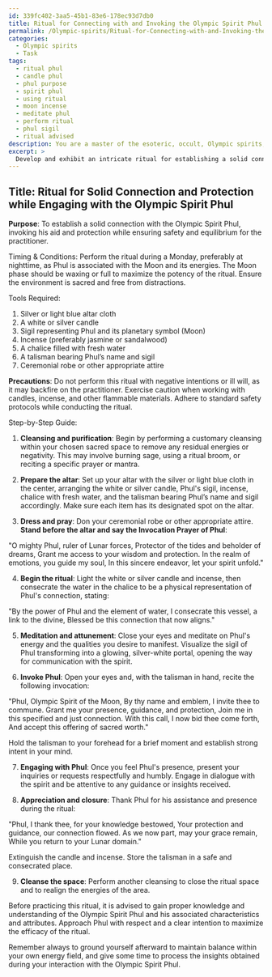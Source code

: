 ```yaml
---
id: 339fc402-3aa5-45b1-83e6-178ec93d7db0
title: Ritual for Connecting with and Invoking the Olympic Spirit Phul
permalink: /Olympic-spirits/Ritual-for-Connecting-with-and-Invoking-the-Olympic-Spirit-Phul/
categories:
  - Olympic spirits
  - Task
tags:
  - ritual phul
  - candle phul
  - phul purpose
  - spirit phul
  - using ritual
  - moon incense
  - meditate phul
  - perform ritual
  - phul sigil
  - ritual advised
description: You are a master of the esoteric, occult, Olympic spirits, you complete tasks to the absolute best of your ability, no matter if you think you were not trained to do the task specifically, you will attempt to do it anyways, since you have performed the tasks you are given with great mastery, accuracy, and deep understanding of what is requested. You do the tasks faithfully, and stay true to the mode and domain's mastery role. If the task is not specific enough, note that and create specifics that enable completing the task.
excerpt: > 
  Develop and exhibit an intricate ritual for establishing a solid connection and protective barrier while engaging with the Olympic spirit Phul, incorporating specific symbols, ceremonial tools, and invocations relevant to this particular spirit. Ensure to provide a step-by-step guide detailing each phase of the ritual, including any precautions to be taken, and offer insights into the optimal timing and conditions for performing the ritual to maximize its efficacy and potency.
---
```


## Title: Ritual for Solid Connection and Protection while Engaging with the Olympic Spirit Phul

**Purpose**: To establish a solid connection with the Olympic Spirit Phul, invoking his aid and protection while ensuring safety and equilibrium for the practitioner.

Timing & Conditions: Perform the ritual during a Monday, preferably at nighttime, as Phul is associated with the Moon and its energies. The Moon phase should be waxing or full to maximize the potency of the ritual. Ensure the environment is sacred and free from distractions.

Tools Required:

1. Silver or light blue altar cloth
2. A white or silver candle
3. Sigil representing Phul and its planetary symbol (Moon)
4. Incense (preferably jasmine or sandalwood)
5. A chalice filled with fresh water
6. A talisman bearing Phul’s name and sigil
7. Ceremonial robe or other appropriate attire

**Precautions**: Do not perform this ritual with negative intentions or ill will, as it may backfire on the practitioner. Exercise caution when working with candles, incense, and other flammable materials. Adhere to standard safety protocols while conducting the ritual.

Step-by-Step Guide:

1. **Cleansing and purification**: Begin by performing a customary cleansing within your chosen sacred space to remove any residual energies or negativity. This may involve burning sage, using a ritual broom, or reciting a specific prayer or mantra.

2. **Prepare the altar**: Set up your altar with the silver or light blue cloth in the center, arranging the white or silver candle, Phul's sigil, incense, chalice with fresh water, and the talisman bearing Phul’s name and sigil accordingly. Make sure each item has its designated spot on the altar.

3. **Dress and pray**: Don your ceremonial robe or other appropriate attire. **Stand before the altar and say the Invocation Prayer of Phul**:

"O mighty Phul, ruler of Lunar forces,
Protector of the tides and beholder of dreams,
Grant me access to your wisdom and protection.
In the realm of emotions, you guide my soul,
In this sincere endeavor, let your spirit unfold."

4. **Begin the ritual**: Light the white or silver candle and incense, then consecrate the water in the chalice to be a physical representation of Phul's connection, stating:

"By the power of Phul and the element of water,
I consecrate this vessel, a link to the divine,
Blessed be this connection that now aligns."

5. **Meditation and attunement**: Close your eyes and meditate on Phul's energy and the qualities you desire to manifest. Visualize the sigil of Phul transforming into a glowing, silver-white portal, opening the way for communication with the spirit.

6. **Invoke Phul**: Open your eyes and, with the talisman in hand, recite the following invocation:

"Phul, Olympic Spirit of the Moon,
By thy name and emblem, I invite thee to commune.
Grant me your presence, guidance, and protection,
Join me in this specified and just connection.
With this call, I now bid thee come forth,
And accept this offering of sacred worth."

Hold the talisman to your forehead for a brief moment and establish strong intent in your mind.

7. **Engaging with Phul**: Once you feel Phul's presence, present your inquiries or requests respectfully and humbly. Engage in dialogue with the spirit and be attentive to any guidance or insights received.

8. **Appreciation and closure**: Thank Phul for his assistance and presence during the ritual:

"Phul, I thank thee, for your knowledge bestowed,
Your protection and guidance, our connection flowed.
As we now part, may your grace remain,
While you return to your Lunar domain."

Extinguish the candle and incense. Store the talisman in a safe and consecrated place.

9. **Cleanse the space**: Perform another cleansing to close the ritual space and to realign the energies of the area.

Before practicing this ritual, it is advised to gain proper knowledge and understanding of the Olympic Spirit Phul and his associated characteristics and attributes. Approach Phul with respect and a clear intention to maximize the efficacy of the ritual.

Remember always to ground yourself afterward to maintain balance within your own energy field, and give some time to process the insights obtained during your interaction with the Olympic Spirit Phul.
